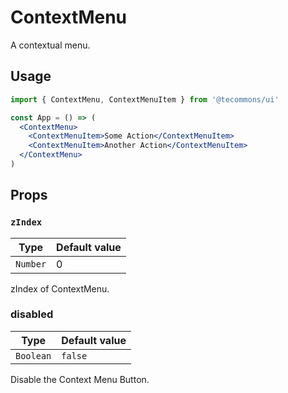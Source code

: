 # ContextMenu

A contextual menu.

## Usage

```jsx
import { ContextMenu, ContextMenuItem } from '@tecommons/ui'

const App = () => (
  <ContextMenu>
    <ContextMenuItem>Some Action</ContextMenuItem>
    <ContextMenuItem>Another Action</ContextMenuItem>
  </ContextMenu>
)
```

## Props

### `zIndex`

| Type     | Default value |
| -------- | ------------- |
| `Number` | 0             |

zIndex of ContextMenu.

### disabled

| Type      | Default value |
| --------- | ------------- |
| `Boolean` | `false`       |

Disable the Context Menu Button.
